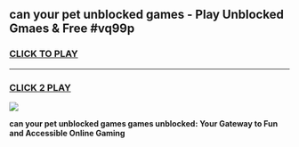 
## can your pet unblocked games - Play Unblocked Gmaes & Free #vq99p
<h3>
<a href="https://news.freeplayer.one?title=can_your_pet_unblocked_games&ref=03M">CLICK TO PLAY</a></h3>
<hr>

<h3>
<a href="https://news.freeplayer.one?title=can_your_pet_unblocked_games&ref=03M">CLICK 2 PLAY</a>
  
</h3>

<a href="https://news.freeplayer.one?title=can_your_pet_unblocked_games&ref=03M"><img src="https://clearcache.store/games.png"></a>


**can your pet unblocked games games unblocked: Your Gateway to Fun and Accessible Online Gaming**
